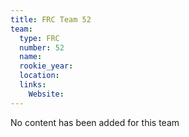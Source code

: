 ```yaml
---
title: FRC Team 52
team:
  type: FRC
  number: 52
  name: 
  rookie_year: 
  location: 
  links:
    Website: 
---
```

No content has been added for this team